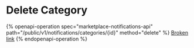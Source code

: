 # Delete Category

{% openapi-operation spec="marketplace-notifications-api" path="/public/v1/notifications/categories/{id}" method="delete" %}
[Broken link](broken-reference)
{% endopenapi-operation %}
